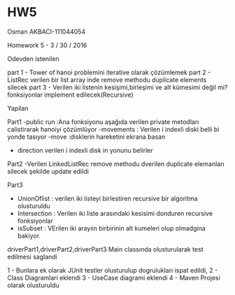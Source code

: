 # HW5

Osman AKBACI-111044054

Homework 5 - 3 / 30 / 2016


Odevden istenilen

part 1 - Tower of hanoi problemini iterative olarak çözümlemek
part 2 - ListRec verilen bir list array inde remove methodu duplicate elements silecek
part 3 - Verilen iki listenin kesişimi,birleşimi ve alt kümesimi değil mi? fonksiyonlar implement edilecek(Recursive) 


Yapilan

Part1
-public run :Ana fonksiyonu aşağıda verilen private metodları calistirarak hanoiyi çözümlüyor
-movements :  Verilen i indexli diski belli bi yonde tasıyor
-move :disklerin hareketini ekrana basan
- direction verilen i indexli disk in yonunu belirler

Part2 
-Verilen LinkedListRec remove methodu dverilen duplicate elemanları silecek şekilde update edildi

Part3
- UnionOflist  : verilen iki listeyi birlestiren recursive bir algoritma olusturuldu
- Intersection : Verilen iki liste arasındaki kesisimi donduren recursive fonksiyonlar
- isSubset     : VErilen iki arayıin birbirinin alt kumeleri olup olmadgina bakiyor.

driverPart1,driverPart2,driverPart3 Main classında olusturularak test edilmesi saglandi

1 - Bunlara ek olarak JUnit testler olusturulup dogrulukları ispat edildi,
2 - Class Diagramlari eklendi
3 - UseCase diagrami eklendi
4 - Maven Projesi olarak olusturuldu

